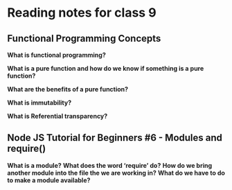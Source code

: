 # Reading notes for class 9

## Functional Programming Concepts

**What is functional programming?**

**What is a pure function and how do we know if something is a pure function?**

**What are the benefits of a pure function?**

**What is immutability?**

**What is Referential transparency?**

## Node JS Tutorial for Beginners #6 - Modules and require()

**What is a module?**
**What does the word ‘require’ do?**
**How do we bring another module into the file the we are working in?**
**What do we have to do to make a module available?**
